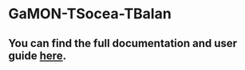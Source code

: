 # GaMON-TSocea-TBalan

## You can find the full documentation and user guide [here](https://teodorsocea.github.io/GaMON-Docs/).
